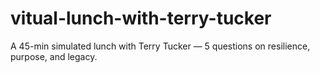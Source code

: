 # vitual-lunch-with-terry-tucker
A 45-min simulated lunch with Terry Tucker — 5 questions on resilience, purpose, and legacy.
